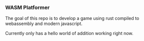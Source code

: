 ### WASM Platformer

The goal of this repo is to develop a game using rust compiled to webassembly
and modern javascript.

Currently only has a hello world of addition working right now.
